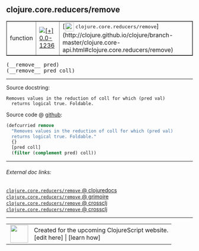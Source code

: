 ## clojure.core.reducers/remove



 <table border="1">
<tr>
<td>function</td>
<td><a href="https://github.com/cljsinfo/cljs-api-docs/tree/0.0-1236"><img valign="middle" alt="[+] 0.0-1236" title="Added in 0.0-1236" src="https://img.shields.io/badge/+-0.0--1236-lightgrey.svg"></a> </td>
<td>
[<img height="24px" valign="middle" src="http://i.imgur.com/1GjPKvB.png"> <samp>clojure.core.reducers/remove</samp>](http://clojure.github.io/clojure/branch-master/clojure.core-api.html#clojure.core.reducers/remove)
</td>
</tr>
</table>


 <samp>
(__remove__ pred)<br>
</samp>
 <samp>
(__remove__ pred coll)<br>
</samp>

---





Source docstring:

```
Removes values in the reduction of coll for which (pred val)
  returns logical true. Foldable.
```


Source code @ [github](https://github.com/clojure/clojurescript/blob/r2371/src/cljs/clojure/core/reducers.cljs#L145-L150):

```clj
(defcurried remove
  "Removes values in the reduction of coll for which (pred val)
  returns logical true. Foldable."
  {}
  [pred coll]
  (filter (complement pred) coll))
```

<!--
Repo - tag - source tree - lines:

 <pre>
clojurescript @ r2371
└── src
    └── cljs
        └── clojure
            └── core
                └── <ins>[reducers.cljs:145-150](https://github.com/clojure/clojurescript/blob/r2371/src/cljs/clojure/core/reducers.cljs#L145-L150)</ins>
</pre>

-->

---



###### External doc links:

[`clojure.core.reducers/remove` @ clojuredocs](http://clojuredocs.org/clojure.core.reducers/remove)<br>
[`clojure.core.reducers/remove` @ grimoire](http://conj.io/store/v1/org.clojure/clojure/1.7.0-beta3/clj/clojure.core.reducers/remove/)<br>
[`clojure.core.reducers/remove` @ crossclj](http://crossclj.info/fun/clojure.core.reducers/remove.html)<br>
[`clojure.core.reducers/remove` @ crossclj](http://crossclj.info/fun/clojure.core.reducers.cljs/remove.html)<br>

---

 <table>
<tr><td>
<img valign="middle" align="right" width="48px" src="http://i.imgur.com/Hi20huC.png">
</td><td>
Created for the upcoming ClojureScript website.<br>
[edit here] | [learn how]
</td></tr></table>

[edit here]:https://github.com/cljsinfo/cljs-api-docs/blob/master/cljsdoc/clojure.core.reducers/remove.cljsdoc
[learn how]:https://github.com/cljsinfo/cljs-api-docs/wiki/cljsdoc-files

<!--

This information was too distracting to show to readers, but I'll leave it
commented here since it is helpful to:

- pretty-print the data used to generate this document
- and show how to retrieve that data



The API data for this symbol:

```clj
{:ns "clojure.core.reducers",
 :name "remove",
 :signature ["[pred]" "[pred coll]"],
 :history [["+" "0.0-1236"]],
 :type "function",
 :full-name-encode "clojure.core.reducers/remove",
 :source {:code "(defcurried remove\n  \"Removes values in the reduction of coll for which (pred val)\n  returns logical true. Foldable.\"\n  {}\n  [pred coll]\n  (filter (complement pred) coll))",
          :title "Source code",
          :repo "clojurescript",
          :tag "r2371",
          :filename "src/cljs/clojure/core/reducers.cljs",
          :lines [145 150]},
 :full-name "clojure.core.reducers/remove",
 :clj-symbol "clojure.core.reducers/remove",
 :docstring "Removes values in the reduction of coll for which (pred val)\n  returns logical true. Foldable."}

```

Retrieve the API data for this symbol:

```clj
;; from Clojure REPL
(require '[clojure.edn :as edn])
(-> (slurp "https://raw.githubusercontent.com/cljsinfo/cljs-api-docs/catalog/cljs-api.edn")
    (edn/read-string)
    (get-in [:symbols "clojure.core.reducers/remove"]))
```

-->
